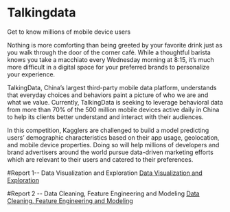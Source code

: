 # Talkingdata

Get to know millions of mobile device users



Nothing is more comforting than being greeted by your favorite drink just as you walk through the door of the corner café. While a thoughtful barista knows you take a macchiato every Wednesday morning at 8:15, it’s much more difficult in a digital space for your preferred brands to personalize your experience.

TalkingData, China’s largest third-party mobile data platform, understands that everyday choices and behaviors paint a picture of who we are and what we value. Currently, TalkingData is seeking to leverage behavioral data from more than 70% of the 500 million mobile devices active daily in China to help its clients better understand and interact with their audiences.

In this competition, Kagglers are challenged to build a model predicting users’ demographic characteristics based on their app usage, geolocation, and mobile device properties. Doing so will help millions of developers and brand advertisers around the world pursue data-driven marketing efforts which are relevant to their users and catered to their preferences.

#Report 1-- Data Visualization and Exploration
[Data Visualization and Exploration](https://cdn.rawgit.com/nareshv00/Talkingdata/master/EDA_Talkingdata%23Report1.html)


#Report 2 -- Data Cleaning, Feature Engineering and Modeling
[Data Cleaning, Feature Engineering and Modeling](https://cdn.rawgit.com/nareshv00/Talkingdata/master/DataCleaningAndModeling%23Report2.html)
